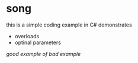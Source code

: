 # song
this is a simple coding example in C# demonstrates
* overloads
* optinal parameters

_good example of bad example_
